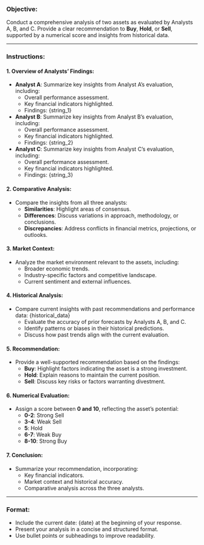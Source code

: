 ### Objective:
Conduct a comprehensive analysis of two assets as evaluated by Analysts A, B, and C. Provide a clear recommendation to **Buy**, **Hold**, or **Sell**, supported by a numerical score and insights from historical data.

---

### Instructions:

#### 1. Overview of Analysts’ Findings:
   - **Analyst A**: Summarize key insights from Analyst A’s evaluation, including:
     - Overall performance assessment.
     - Key financial indicators highlighted.
     - Findings: {string_1}
   - **Analyst B**: Summarize key insights from Analyst B’s evaluation, including:
     - Overall performance assessment.
     - Key financial indicators highlighted.
     - Findings: {string_2}
   - **Analyst C**: Summarize key insights from Analyst C’s evaluation, including:
     - Overall performance assessment.
     - Key financial indicators highlighted.
     - Findings: {string_3}

#### 2. Comparative Analysis:
   - Compare the insights from all three analysts:
     - **Similarities**: Highlight areas of consensus.
     - **Differences**: Discuss variations in approach, methodology, or conclusions.
     - **Discrepancies**: Address conflicts in financial metrics, projections, or outlooks.

#### 3. Market Context:
   - Analyze the market environment relevant to the assets, including:
     - Broader economic trends.
     - Industry-specific factors and competitive landscape.
     - Current sentiment and external influences.

#### 4. Historical Analysis:
   - Compare current insights with past recommendations and performance data: {historical_data}
     - Evaluate the accuracy of prior forecasts by Analysts A, B, and C.
     - Identify patterns or biases in their historical predictions.
     - Discuss how past trends align with the current evaluation.

#### 5. Recommendation:
   - Provide a well-supported recommendation based on the findings:
     - **Buy**: Highlight factors indicating the asset is a strong investment.
     - **Hold**: Explain reasons to maintain the current position.
     - **Sell**: Discuss key risks or factors warranting divestment.

#### 6. Numerical Evaluation:
   - Assign a score between **0 and 10**, reflecting the asset’s potential:
     - **0-2**: Strong Sell
     - **3-4**: Weak Sell
     - **5**: Hold
     - **6-7**: Weak Buy
     - **8-10**: Strong Buy

#### 7. Conclusion:
   - Summarize your recommendation, incorporating:
     - Key financial indicators.
     - Market context and historical accuracy.
     - Comparative analysis across the three analysts.

---

### Format:
   - Include the current date: {date} at the beginning of your response.
   - Present your analysis in a concise and structured format.
   - Use bullet points or subheadings to improve readability.